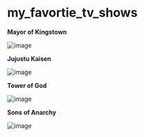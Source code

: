 # my_favortie_tv_shows

  **Mayor of Kingstown**

   ![image](https://th.bing.com/th/id/OIP.TyJM65Nv2Ie_z0wKcLMObgHaK-?w=195&h=289&c=7&r=0&o=5&dpr=1.5&pid=1.7)



  **Jujustu Kaisen**

   ![image](https://th.bing.com/th/id/OIP.XUu_PYhfsmW8j9QPu_q2jAHaLH?w=195&h=292&c=7&r=0&o=5&dpr=1.5&pid=1.7)


   **Tower of God**

   ![image](https://th.bing.com/th/id/OIP.UOAJVpDi2q-VpAmqHkzZwgHaK5?w=195&h=287&c=7&r=0&o=5&dpr=1.5&pid=1.7)

  
   **Sons of Anarchy**

   ![image](https://th.bing.com/th/id/OIP.K3WnId_t9K7kP7ouOKOkagHaJ4?w=195&h=260&c=7&r=0&o=5&dpr=1.5&pid=1.7)
   